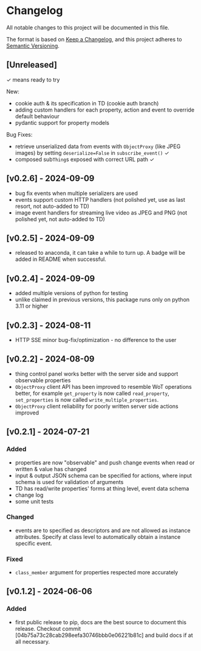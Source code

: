 # Changelog

All notable changes to this project will be documented in this file.

The format is based on [Keep a Changelog](https://keepachangelog.com/en/1.0.0/),
and this project adheres to [Semantic Versioning](https://semver.org/spec/v2.0.0.html).

## [Unreleased]

✓ means ready to try

New:
- cookie auth & its specification in TD (cookie auth branch)
- adding custom handlers for each property, action and event to override default behaviour
- pydantic support for property models 

Bug Fixes:
- retrieve unserialized data from events with `ObjectProxy` (like JPEG images) by setting `deserialize=False` in `subscribe_event()` ✓ 
- composed sub`Thing`s exposed with correct URL path ✓ 

## [v0.2.6] - 2024-09-09

- bug fix events when multiple serializers are used
- events support custom HTTP handlers (not polished yet, use as last resort, not auto-added to TD)
- image event handlers for streaming live video as JPEG and PNG (not polished yet, not auto-added to TD)

## [v0.2.5] - 2024-09-09

- released to anaconda, it can take a while to turn up. A badge will be added in README when successful.  

## [v0.2.4] - 2024-09-09

- added multiple versions of python for testing
- unlike claimed in previous versions, this package runs only on python 3.11 or higher

## [v0.2.3] - 2024-08-11

- HTTP SSE minor bug-fix/optimization - no difference to the user 

## [v0.2.2] - 2024-08-09

- thing control panel works better with the server side and support observable properties
- `ObjectProxy` client API has been improved to resemble WoT operations better, for example `get_property` is now 
called `read_property`, `set_properties` is now called `write_multiple_properties`. 
- `ObjectProxy` client reliability for poorly written server side actions improved

## [v0.2.1] - 2024-07-21

### Added
- properties are now "observable" and push change events when read or written & value has changed
- input & output JSON schema can be specified for actions, where input schema is used for validation of arguments
- TD has read/write properties' forms at thing level, event data schema
- change log
- some unit tests

### Changed
- events are to specified as descriptors and are not allowed as instance attributes. Specify at class level to 
  automatically obtain a instance specific event.  

### Fixed
- ``class_member`` argument for properties respected more accurately

## [v0.1.2] - 2024-06-06

### Added
- first public release to pip, docs are the best source to document this release. Checkout commit 
  [04b75a73c28cab298eefa30746bbb0e06221b81c] and build docs if at all necessary.
 



